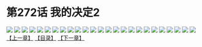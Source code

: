# 第272话 我的决定2
![](https://s2.baozimh.com/scomic/sanyanxiaotianlu-samanhua/0/271-72bq/1.jpg)
![](https://s2.baozimh.com/scomic/sanyanxiaotianlu-samanhua/0/271-72bq/2.jpg)
![](https://s2.baozimh.com/scomic/sanyanxiaotianlu-samanhua/0/271-72bq/3.jpg)
![](https://s2.baozimh.com/scomic/sanyanxiaotianlu-samanhua/0/271-72bq/4.jpg)
![](https://s2.baozimh.com/scomic/sanyanxiaotianlu-samanhua/0/271-72bq/5.jpg)
![](https://s2.baozimh.com/scomic/sanyanxiaotianlu-samanhua/0/271-72bq/6.jpg)
![](https://s2.baozimh.com/scomic/sanyanxiaotianlu-samanhua/0/271-72bq/7.jpg)
![](https://s2.baozimh.com/scomic/sanyanxiaotianlu-samanhua/0/271-72bq/8.jpg)
![](https://s2.baozimh.com/scomic/sanyanxiaotianlu-samanhua/0/271-72bq/9.jpg)
![](https://s2.baozimh.com/scomic/sanyanxiaotianlu-samanhua/0/271-72bq/10.jpg)
![](https://s2.baozimh.com/scomic/sanyanxiaotianlu-samanhua/0/271-72bq/11.jpg)
![](https://s2.baozimh.com/scomic/sanyanxiaotianlu-samanhua/0/271-72bq/12.jpg)
![](https://s2.baozimh.com/scomic/sanyanxiaotianlu-samanhua/0/271-72bq/13.jpg)
![](https://s2.baozimh.com/scomic/sanyanxiaotianlu-samanhua/0/271-72bq/14.jpg)
![](https://s2.baozimh.com/scomic/sanyanxiaotianlu-samanhua/0/271-72bq/15.jpg)
![](https://s2.baozimh.com/scomic/sanyanxiaotianlu-samanhua/0/271-72bq/16.jpg)
![](https://s2.baozimh.com/scomic/sanyanxiaotianlu-samanhua/0/271-72bq/17.jpg)
![](https://s2.baozimh.com/scomic/sanyanxiaotianlu-samanhua/0/271-72bq/18.jpg)
![](https://s2.baozimh.com/scomic/sanyanxiaotianlu-samanhua/0/271-72bq/19.jpg)
![](https://s2.baozimh.com/scomic/sanyanxiaotianlu-samanhua/0/271-72bq/20.jpg)
![](https://s2.baozimh.com/scomic/sanyanxiaotianlu-samanhua/0/271-72bq/21.jpg)
![](https://s2.baozimh.com/scomic/sanyanxiaotianlu-samanhua/0/271-72bq/22.jpg)
![](https://s2.baozimh.com/scomic/sanyanxiaotianlu-samanhua/0/271-72bq/23.jpg)
![](https://s2.baozimh.com/scomic/sanyanxiaotianlu-samanhua/0/271-72bq/24.jpg)
![](https://s2.baozimh.com/scomic/sanyanxiaotianlu-samanhua/0/271-72bq/25.jpg)
[【上一章】](./271.md)
[【目录】](./README.md)
[【下一章】](./273.md)
